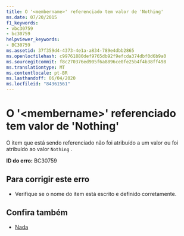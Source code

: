 ```yaml
---
title: O '<membername>' referenciado tem valor de 'Nothing'
ms.date: 07/20/2015
f1_keywords:
- vbc30759
- bc30759
helpviewer_keywords:
- BC30759
ms.assetid: 37f359d4-4373-4e1a-a834-789e4dbb2865
ms.openlocfilehash: c99761880def9765db92f9efcda374dbf0d6b9a0
ms.sourcegitcommit: f8c270376ed905f6a8896ce0fe25b4f4b38ff498
ms.translationtype: MT
ms.contentlocale: pt-BR
ms.lasthandoff: 06/04/2020
ms.locfileid: "84361561"
---
```

# <a name="referenced-membername-has-a-value-of-nothing"></a>O '\<membername>' referenciado tem valor de 'Nothing'
O item que está sendo referenciado não foi atribuído a um valor ou foi atribuído ao valor `Nothing` .  
  
 **ID do erro:** BC30759  
  
## <a name="to-correct-this-error"></a>Para corrigir este erro  
  
- Verifique se o nome do item está escrito e definido corretamente.  
  
## <a name="see-also"></a>Confira também

- [Nada](../language-reference/nothing.md)
